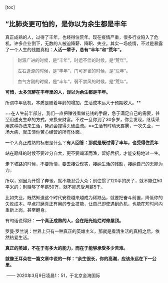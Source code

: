 [toc]

## “比肺炎更可怕的，是你以为余生都是丰年

真正成熟的人，过得了丰年，也经得住荒年。现在疫情严重，很多行业陷入了危机，许多企业倒下，无数的人被迫降薪、降职、失业。其实一场疫情，不过是暴露了一个人生的残酷真相：**人活一辈子，总有“丰年”和“荒年”。**

> 财源广进的时候，是“丰年”，时运不佳的时候，是“荒年”。
>
> 左右逢源的时候，是“丰年”，门可罗雀的时候，是“荒年”。
>
> 血气方刚的时候，是“丰年”，弱不禁风的时候，是“荒年”。

**可惜，太多沉醉在丰年里的人，误以为余生都是丰年。**

所谓中年危机，本质是随着年龄的增加，生活成本远大于预期收入。**



==在人生前半部分，我们一直把赚钱看做花钱的手段，急于满足自己的需要，甚至用透支生命的方式，来换来财富。不过一旦你到了30多岁，你会发现，继续采用这种办法来生活，势必会撞得头破血流。==生活有时晴天霹雳，一次失业，一场大病，就击溃你苦心经营的所有体面。



一个人真正成熟的标志是什么？**有人回答：那就是既过得了丰年，也受得住荒年**

站在巅峰的时候不要过分自大，更不要竭泽而渔，留好后招，才能安稳地过一生。

走下坡路的时候，不要矫情，要去接受现实，接纳生活的残缺，接纳自己的无能为力。



所以，别因为开惯了奔驰，就不能忍受大众；别住惯了120平的房子，就不能住50平米的；别赚够了年薪50万，就不能忍受月薪5千。



比如失业，既然知道这个时代安稳越来越成为稀缺品，就要把奋斗前置，降低你的失败成本。早点打磨真正有用的专业技能，让自己即使遇到危机，也能在短时间内重新上岗，甚至翻身。

有句话说得好：**一个真正成熟的人，会在阳光灿烂时修屋顶。**



罗曼·罗兰说：世界上只有一种真正的英雄主义，那就是看清生活的真相之后，依然热爱生活。

**真正的英雄，不在于有多大的能力，而在于能够承受多少苦难。**

**就像王耳朵在一篇文章中说的一样：“余生很长，你的高潮，应该永远在下一公里。**



​                                                                                                        —— 2020年3月9日凌晨1：51，于北京金海国际